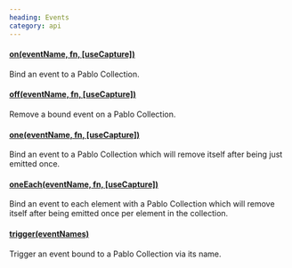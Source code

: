 ```yaml
--- 
heading: Events
category: api
---
```


#### [on(eventName, fn, [useCapture])](/api/on/)

Bind an event to a Pablo Collection.

#### [off(eventName, fn, [useCapture])](/api/off/)

Remove a bound event on a Pablo Collection.

#### [one(eventName, fn, [useCapture])](/api/one/)

Bind an event to a Pablo Collection which will remove 
itself after being just emitted once.

#### [oneEach(eventName, fn, [useCapture])](/api/oneEach/)

Bind an event to each element with a Pablo Collection 
which will remove itself after being emitted once 
per element in the collection.

#### [trigger(eventNames)](/api/trigger/)

Trigger an event bound to a Pablo Collection via its 
name.